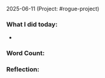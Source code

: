 2025-06-11 (Project: #rogue-project)

### What I did today:
- 

### Word Count: 
> 

### Reflection:

